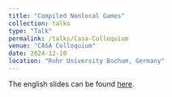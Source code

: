```yaml
---
title: "Compiled Nonlocal Games"
collection: talks
type: "Talk"
permalink: /talks/Casa-Colloquium
venue: "CASA Colloquium"
date: 2024-12-10
location: "Ruhr University Bochum, Germany"
---
```


The english slides can be found [here](https://alexkulpe.github.io/files/Casa-Colloquium.pdf).
